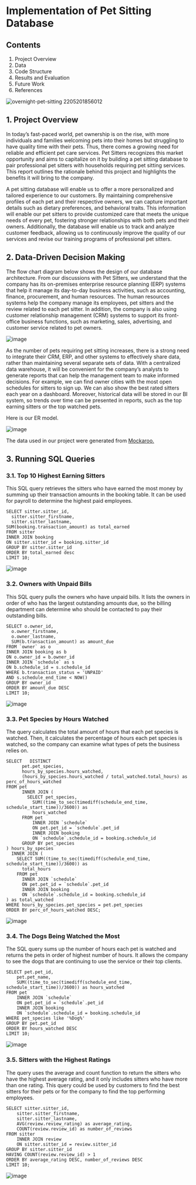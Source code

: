 # Implementation of Pet Sitting Database

## Contents

1. Project Overview
2. Data
3. Code Structure
4. Results and Evaluation
5. Future Work
6. References

![overnight-pet-sitting 2205201856012](https://github.com/user-attachments/assets/86aadcd1-0255-44f5-997f-6414fd619736)


## 1. Project Overview

In today’s fast-paced world, pet ownership is on the rise, with more individuals and families welcoming pets into their homes but struggling to have quality time with their pets. Thus, there comes a growing need for reliable and efficient pet care services. Pet Sitters recognizes this market opportunity and aims to capitalize on it by building a pet sitting database to pair professional pet sitters with households requiring pet sitting services. This report outlines the rationale behind this project and highlights the benefits it will bring to the company.

A pet sitting database will enable us to offer a more personalized and tailored experience to our customers. By maintaining comprehensive profiles of each pet and their respective owners, we can capture important details such as dietary preferences, and behavioral traits. This information will enable our pet sitters to provide customized care that meets the unique needs of every pet, fostering stronger relationships with both pets and their owners. Additionally, the database will enable us to track and analyze customer feedback, allowing us to continuously improve the quality of our services and revise our training programs of professional pet sitters.

## 2. Data-Driven Decision Making

The flow chart diagram below shows the design of our database architecture. From our discussions with Pet Sitters, we understand that the company has its on-premises enterprise resource planning (ERP) systems that help it manage its day-to-day business activities, such as accounting, finance, procurement, and human resources. The human resources systems help the company manage its employees, pet sitters and the review related to each pet sitter. In addition, the company is also using customer relationship management (CRM) systems to support its front-office business functions, such as marketing, sales, advertising, and customer service related to pet owners.

![image](https://github.com/user-attachments/assets/0b3e62cb-b035-4659-9f15-dd69680878ab)

As the number of pets requiring pet sitting increases, there is a strong need to integrate their CRM, ERP, and other systems to effectively share data, rather than maintaining several separate sets of data. With a centralized data warehouse, it will be convenient for the company’s analysts to generate reports that can help the management team to make informed decisions. For example, we can find owner cities with the most open schedules for sitters to sign up. We can also show the best rated sitters each year on a dashboard. Moreover, historical data will be stored in our BI system, so trends over time can be presented in reports, such as the top earning sitters or the top watched pets.

Here is our ER model.

![image](https://github.com/user-attachments/assets/2f908533-5c56-4271-931a-2029adb15fc3)

The data used in our project were generated from [Mockaroo.](https://www.mockaroo.com/) 

## 3. Running SQL Queries
### 3.1.  Top 10 Highest Earning Sitters

This SQL query retrieves the sitters who have earned the most money by summing up their transaction amounts in the booking table. It can be used for payroll to determine the highest paid employees.

```
SELECT sitter.sitter_id,
  sitter.sitter_firstname,
  sitter.sitter_lastname,
SUM(booking.transaction_amount) as total_earned
FROM sitter
INNER JOIN booking
ON sitter.sitter_id = booking.sitter_id
GROUP BY sitter.sitter_id
ORDER BY total_earned desc
LIMIT 10;
```
![image](https://github.com/user-attachments/assets/5fa8ae10-7ea3-4193-a823-3adefb5b4163)

### 3.2.  Owners with Unpaid Bills
This SQL query pulls the owners who have unpaid bills. It lists the owners in order of who has the largest outstanding amounts due, so the billing department can determine who should be contacted to pay their outstanding bills.

```
SELECT o.owner_id,
  o.owner_firstname,
  o.owner_lastname,
  SUM(b.transaction_amount) as amount_due
FROM `owner` as o
INNER JOIN booking as b
ON o.owner_id = b.owner_id
INNER JOIN `schedule` as s
ON b.schedule_id = s.schedule_id
WHERE b.transaction_status = 'UNPAID'
AND s.schedule_end_time < NOW()
GROUP BY owner_id
ORDER BY amount_due DESC
LIMIT 10;
```

![image](https://github.com/user-attachments/assets/1c650ce1-3698-4d0c-b50e-b5fe60c1306f)

### 3.3.  Pet Species by Hours Watched

The query calculates the total amount of hours that each pet species is watched. Then, it calculates the percentage of hours each pet species is watched, so the company can examine what types of pets the business relies on.

```
SELECT   DISTINCT
      pet.pet_species,
      hours_by_species.hours_watched,
      (hours_by_species.hours_watched / total_watched.total_hours) as perc_of_hours_watched
FROM pet
      INNER JOIN (
        SELECT pet_species,
          SUM((time_to_sec(timediff(schedule_end_time, schedule_start_time))/3600)) as
          hours_watched
      FROM pet
          INNER JOIN `schedule`
          ON pet.pet_id = `schedule`.pet_id
          INNER JOIN booking
          ON `schedule`.schedule_id = booking.schedule_id
      GROUP BY pet_species
) hours_by_species
  INNER JOIN (
    SELECT SUM((time_to_sec(timediff(schedule_end_time, schedule_start_time))/3600)) as
      total_hours
    FROM pet
      INNER JOIN `schedule`
      ON pet.pet_id = `schedule`.pet_id
      INNER JOIN booking
      ON `schedule`.schedule_id = booking.schedule_id
) as total_watched
WHERE hours_by_species.pet_species = pet.pet_species
ORDER BY perc_of_hours_watched DESC;
```

![image](https://github.com/user-attachments/assets/d77a1641-1bb4-45fb-9c8d-acbf93fee078)


### 3.4.  The Dogs Being Watched the Most

The SQL query sums up the number of hours each pet is watched and returns the pets in order of highest number of hours. It allows the company to see the dogs that are continuing to use the service or their top clients.

```
SELECT pet.pet_id,
    pet.pet_name,
    SUM((time_to_sec(timediff(schedule_end_time, schedule_start_time))/3600)) as hours_watched
FROM pet
    INNER JOIN `schedule`
    ON pet.pet_id = `schedule`.pet_id
    INNER JOIN booking
    ON `schedule`.schedule_id = booking.schedule_id
WHERE pet_species like '%Dog%'
GROUP BY pet.pet_id
ORDER BY hours_watched DESC
LIMIT 10;
```

![image](https://github.com/user-attachments/assets/5f2a2497-de60-4f7f-abb7-dc8917e2b974)


### 3.5.  Sitters with the Highest Ratings

The query uses the average and count function to return the sitters who have the highest average rating, and it only includes sitters who have more than one rating. This query could be used by customers to find the best sitters for their pets or for the company to find the top performing employees.

```
SELECT sitter.sitter_id,
    sitter.sitter_firstname,
    sitter.sitter_lastname,
    AVG(review.review_rating) as average_rating,
    COUNT(review.review_id) as number_of_reviews
FROM sitter
    INNER JOIN review
    ON sitter.sitter_id = review.sitter_id
GROUP BY sitter.sitter_id
HAVING COUNT(review.review_id) > 1
ORDER BY average_rating DESC, number_of_reviews DESC
LIMIT 10;
```

![image](https://github.com/user-attachments/assets/7c755b26-55e1-4d1c-9f3f-7129f4b26409)

